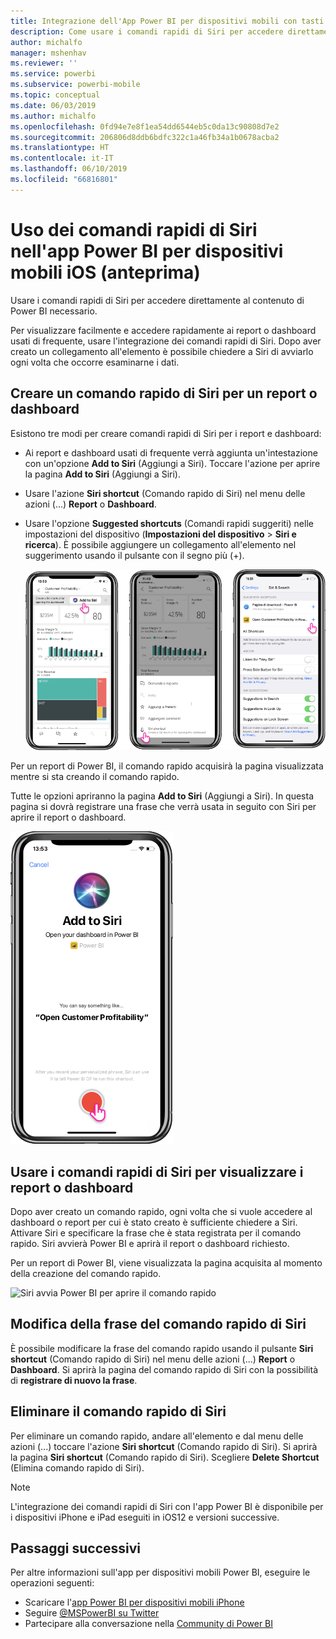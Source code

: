 ```yaml
---
title: Integrazione dell'App Power BI per dispositivi mobili con tasti di scelta rapida Siri
description: Come usare i comandi rapidi di Siri per accedere direttamente al contenuto di Power BI necessario.
author: michalfo
manager: mshenhav
ms.reviewer: ''
ms.service: powerbi
ms.subservice: powerbi-mobile
ms.topic: conceptual
ms.date: 06/03/2019
ms.author: michalfo
ms.openlocfilehash: 0fd94e7e8f1ea54dd6544eb5c0da13c90808d7e2
ms.sourcegitcommit: 206806d8ddb6bdfc322c1a46fb34a1b0678acba2
ms.translationtype: HT
ms.contentlocale: it-IT
ms.lasthandoff: 06/10/2019
ms.locfileid: "66816801"
---
```

# <a name="using-siri-shortcuts-in-power-bi-mobile-ios-app-preview"></a>Uso dei comandi rapidi di Siri nell'app Power BI per dispositivi mobili iOS (anteprima)

Usare i comandi rapidi di Siri per accedere direttamente al contenuto di Power BI necessario.

Per visualizzare facilmente e accedere rapidamente ai report o dashboard usati di frequente, usare l'integrazione dei comandi rapidi di Siri. Dopo aver creato un collegamento all'elemento è possibile chiedere a Siri di avviarlo ogni volta che occorre esaminarne i dati.

## <a name="create-siri-shortcut-for-a-report-or-dashboard"></a>Creare un comando rapido di Siri per un report o dashboard

Esistono tre modi per creare comandi rapidi di Siri per i report e dashboard:

- Ai report e dashboard usati di frequente verrà aggiunta un'intestazione con un'opzione **Add to Siri** (Aggiungi a Siri). Toccare l'azione per aprire la pagina **Add to Siri** (Aggiungi a Siri).
    
- Usare l'azione **Siri shortcut** (Comando rapido di Siri) nel menu delle azioni (...) **Report** o **Dashboard**.
    
- Usare l'opzione **Suggested shortcuts** (Comandi rapidi suggeriti) nelle impostazioni del dispositivo (**Impostazioni del dispositivo** > **Siri e ricerca**). È possibile aggiungere un collegamento all'elemento nel suggerimento usando il pulsante con il segno più (+).
     
     ![Creare un comando rapido](./media/mobile-apps-ios-siri-search/power-bi-siri-create-shortcut.png)

Per un report di Power BI, il comando rapido acquisirà la pagina visualizzata mentre si sta creando il comando rapido. 

Tutte le opzioni apriranno la pagina **Add to Siri** (Aggiungi a Siri). In questa pagina si dovrà registrare una frase che verrà usata in seguito con Siri per aprire il report o dashboard. 
   
![Pagina Add to Siri (Aggiungi a Siri)](./media/mobile-apps-ios-siri-search/power-bi-siri-add-page.png)
    

## <a name="use-siri-shortcuts-to-view-report-or-dashboard"></a>Usare i comandi rapidi di Siri per visualizzare i report o dashboard

Dopo aver creato un comando rapido, ogni volta che si vuole accedere al dashboard o report per cui è stato creato è sufficiente chiedere a Siri.
Attivare Siri e specificare la frase che è stata registrata per il comando rapido. Siri avvierà Power BI e aprirà il report o dashboard richiesto. 

Per un report di Power BI, viene visualizzata la pagina acquisita al momento della creazione del comando rapido.


  ![Siri avvia Power BI per aprire il comando rapido](./media/mobile-apps-ios-siri-search/power-bi-siri-open.png)
  

## <a name="edit-siri-shortcut-phrase"></a>Modifica della frase del comando rapido di Siri 
È possibile modificare la frase del comando rapido usando il pulsante **Siri shortcut** (Comando rapido di Siri) nel menu delle azioni (...) **Report** o **Dashboard**. Si aprirà la pagina del comando rapido di Siri con la possibilità di **registrare di nuovo la frase**. 

## <a name="delete-siri-shortcut"></a>Eliminare il comando rapido di Siri 
Per eliminare un comando rapido, andare all'elemento e dal menu delle azioni (...) toccare l'azione **Siri shortcut** (Comando rapido di Siri). Si aprirà la pagina **Siri shortcut** (Comando rapido di Siri). Scegliere **Delete Shortcut** (Elimina comando rapido di Siri).


> [!NOTE]
> L'integrazione dei comandi rapidi di Siri con l'app Power BI è disponibile per i dispositivi iPhone e iPad eseguiti in iOS12 e versioni successive.
> 

## <a name="next-steps"></a>Passaggi successivi
Per altre informazioni sull'app per dispositivi mobili Power BI, eseguire le operazioni seguenti: 

* Scaricare l'[app Power BI per dispositivi mobili iPhone](http://go.microsoft.com/fwlink/?LinkId=522062)
* Seguire [@MSPowerBI su Twitter](https://twitter.com/MSPowerBI)
* Partecipare alla conversazione nella [Community di Power BI](http://community.powerbi.com/)


